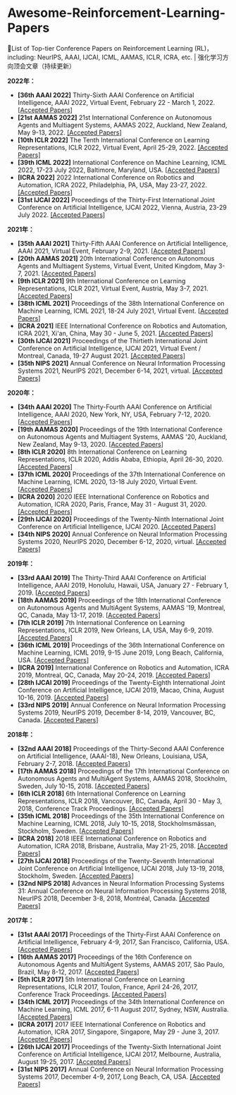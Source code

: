 # Awesome-Reinforcement-Learning-Papers
🔨List of Top-tier Conference Papers on Reinforcement Learning (RL)，including: NeurIPS, AAAI, IJCAI, ICML, AAMAS, ICLR, ICRA, etc. | 强化学习方向顶会文章（持续更新）



**2022年：**

- **[36th AAAI 2022]** Thirty-Sixth AAAI Conference on Artificial Intelligence, AAAI 2022, Virtual Event, February 22 - March 1, 2022. [[Accepted Papers](./2022/2022-AAAI)]
- **[21st AAMAS 2022]** 21st International Conference on Autonomous Agents and Multiagent Systems, AAMAS 2022, Auckland, New Zealand, May 9-13, 2022. [[Accepted Papers]](./2022/2022-AAMAS)
- **[10th ICLR 2022]** The Tenth International Conference on Learning Representations, ICLR 2022, Virtual Event, April 25-29, 2022. [[Accepted Papers]](./2022/2022-ICLR)
- **[39th ICML 2022]** International Conference on Machine Learning, ICML 2022, 17-23 July 2022, Baltimore, Maryland, USA. [[Accepted Papers](./2022/2022-ICML)]
- **[ICRA 2022]** 2022 International Conference on Robotics and Automation, ICRA 2022, Philadelphia, PA, USA, May 23-27, 2022. [[Accepted Papers]](./2022/2022-ICRA)
- **[31st IJCAI 2022]** Proceedings of the Thirty-First International Joint Conference on Artificial Intelligence, IJCAI 2022, Vienna, Austria, 23-29 July 2022. [[Accepted Papers]](./2022/2022-IJCAI)

**2021年：**

- **[35th AAAI 2021]** Thirty-Fifth AAAI Conference on Artificial Intelligence, AAAI 2021, Virtual Event, February 2-9, 2021. [[Accepted Papers](./2021/2021-AAAI)]
- **[20th AAMAS 2021]** 20th International Conference on Autonomous Agents and Multiagent Systems, Virtual Event, United Kingdom, May 3-7, 2021. [[Accepted Papers](./2021/2021-AAMAS)]
- **[9th ICLR 2021]** 9th International Conference on Learning Representations, ICLR 2021, Virtual Event, Austria, May 3-7, 2021. [[Accepted Papers]](./2021/2021-ICLR)
- **[38th ICML 2021]** Proceedings of the 38th International Conference on Machine Learning, ICML 2021, 18-24 July 2021, Virtual Event. [[Accepted Papers](./2021/2021-ICML)]
- **[ICRA 2021]** IEEE International Conference on Robotics and Automation, ICRA 2021, Xi'an, China, May 30 - June 5, 2021. [[Accepted Papers]](./2021/2021-ICRA)
- **[30th IJCAI 2021]** Proceedings of the Thirtieth International Joint Conference on Artificial Intelligence, IJCAI 2021, Virtual Event / Montreal, Canada, 19-27 August 2021. [[Accepted Papers]](./2021/2021-IJCAI)
- **[35th NIPS 2021]** Annual Conference on Neural Information Processing Systems 2021, NeurIPS 2021, December 6-14, 2021, virtual. [[Accepted Papers]](./2021/2021-NIPS)

**2020年：**

- **[34th AAAI 2020]** The Thirty-Fourth AAAI Conference on Artificial Intelligence, AAAI 2020, New York, NY, USA, February 7-12, 2020. [[Accepted Papers](./2020/2020-AAAI)]
- **[19th AAMAS 2020]** Proceedings of the 19th International Conference on Autonomous Agents and Multiagent Systems, AAMAS '20, Auckland, New Zealand, May 9-13, 2020. [[Accepted Papers](./2020/2020-AAMAS)]
- **[8th ICLR 2020]** 8th International Conference on Learning Representations, ICLR 2020, Addis Ababa, Ethiopia, April 26-30, 2020. [[Accepted Papers]](./2020/2020-ICLR)
- **[37th ICML 2020]** Proceedings of the 37th International Conference on Machine Learning, ICML 2020, 13-18 July 2020, Virtual Event. [[Accepted Papers](./2020/2020-ICML)]
- **[ICRA 2020]** 2020 IEEE International Conference on Robotics and Automation, ICRA 2020, Paris, France, May 31 - August 31, 2020. [[Accepted Papers]](./2020/2020-ICRA)
- **[29th IJCAI 2020]** Proceedings of the Twenty-Ninth International Joint Conference on Artificial Intelligence, IJCAI 2020. [[Accepted Papers]](./2020/2020-IJCAI)
- **[34th NIPS 2020]** Annual Conference on Neural Information Processing Systems 2020, NeurIPS 2020, December 6-12, 2020, virtual. [[Accepted Papers]](./2020/2020-NIPS)

**2019年：**

- **[33rd AAAI 2019]** The Thirty-Third AAAI Conference on Artificial Intelligence, AAAI 2019, Honolulu, Hawaii, USA, January 27 - February 1, 2019. [[Accepted Papers](./2019/2019-AAAI)]
- **[18th AAMAS 2019]** Proceedings of the 18th International Conference on Autonomous Agents and MultiAgent Systems, AAMAS '19, Montreal, QC, Canada, May 13-17, 2019. [[Accepted Papers](./2019/2019-AAMAS)]
- **[7th ICLR 2019]** 7th International Conference on Learning Representations, ICLR 2019, New Orleans, LA, USA, May 6-9, 2019. [[Accepted Papers]](./2019/2019-ICLR)
- **[36th ICML 2019]** Proceedings of the 36th International Conference on Machine Learning, ICML 2019, 9-15 June 2019, Long Beach, California, USA. [[Accepted Papers](./2019/2019-ICML)]
- **[ICRA 2019]** International Conference on Robotics and Automation, ICRA 2019, Montreal, QC, Canada, May 20-24, 2019. [[Accepted Papers]](./2019/2019-ICRA)
- **[28th IJCAI 2019]** Proceedings of the Twenty-Eighth International Joint Conference on Artificial Intelligence, IJCAI 2019, Macao, China, August 10-16, 2019. [[Accepted Papers]](./2019/2019-IJCAI)
- **[33rd NIPS 2019]** Annual Conference on Neural Information Processing Systems 2019, NeurIPS 2019, December 8-14, 2019, Vancouver, BC, Canada. [[Accepted Papers]](./2019/2019-NIPS)

**2018年：**

- **[32nd AAAI 2018]** Proceedings of the Thirty-Second AAAI Conference on Artificial Intelligence, (AAAI-18), New Orleans, Louisiana, USA, February 2-7, 2018. [[Accepted Papers](./2018/2018-AAAI)]
- **[17th AAMAS 2018]** Proceedings of the 17th International Conference on Autonomous Agents and MultiAgent Systems, AAMAS 2018, Stockholm, Sweden, July 10-15, 2018. [[Accepted Papers](./2018/2018-AAMAS)]
- **[6th ICLR 2018]** 6th International Conference on Learning Representations, ICLR 2018, Vancouver, BC, Canada, April 30 - May 3, 2018, Conference Track Proceedings. [[Accepted Papers]](./2018/2018-ICLR)
- **[35th ICML 2018]** Proceedings of the 35th International Conference on Machine Learning, ICML 2018, July 10-15, 2018, Stockholmsmässan, Stockholm, Sweden. [[Accepted Papers](./2018/2018-ICML)]
- **[ICRA 2018]** 2018 IEEE International Conference on Robotics and Automation, ICRA 2018, Brisbane, Australia, May 21-25, 2018. [[Accepted Papers]](./2018/2018-ICRA)
- **[27th IJCAI 2018]** Proceedings of the Twenty-Seventh International Joint Conference on Artificial Intelligence, IJCAI 2018, July 13-19, 2018, Stockholm, Sweden. [[Accepted Papers]](./2018/2018-IJCAI)
- **[32nd NIPS 2018]** Advances in Neural Information Processing Systems 31: Annual Conference on Neural Information Processing Systems 2018, NeurIPS 2018, December 3-8, 2018, Montréal, Canada. [[Accepted Papers]](./2018/2018-NIPS)

**2017年：**

- **[31st AAAI 2017]** Proceedings of the Thirty-First AAAI Conference on Artificial Intelligence, February 4-9, 2017, San Francisco, California, USA. [[Accepted Papers](./2017/2017-AAAI)]
- **[16th AAMAS 2017]** Proceedings of the 16th Conference on Autonomous Agents and MultiAgent Systems, AAMAS 2017, São Paulo, Brazil, May 8-12, 2017. [[Accepted Papers](./2017/2017-AAMAS)]
- **[5th ICLR 2017]** 5th International Conference on Learning Representations, ICLR 2017, Toulon, France, April 24-26, 2017, Conference Track Proceedings. [[Accepted Papers]](./2017/2017-ICLR)
- **[34th ICML 2017]** Proceedings of the 34th International Conference on Machine Learning, ICML 2017, 6-11 August 2017, Sydney, NSW, Australia.  [[Accepted Papers](./2017/2017-ICML)]
- **[ICRA 2017]** 2017 IEEE International Conference on Robotics and Automation, ICRA 2017, Singapore, Singapore, May 29 - June 3, 2017. [[Accepted Papers]](./2017/2017-ICRA)
- **[26th IJCAI 2017]** Proceedings of the Twenty-Sixth International Joint Conference on Artificial Intelligence, IJCAI 2017, Melbourne, Australia, August 19-25, 2017. [[Accepted Papers]](./2017/2017-IJCAI)
- **[31st NIPS 2017]** Annual Conference on Neural Information Processing Systems 2017, December 4-9, 2017, Long Beach, CA, USA. [[Accepted Papers]](./2017/2017-NIPS)
